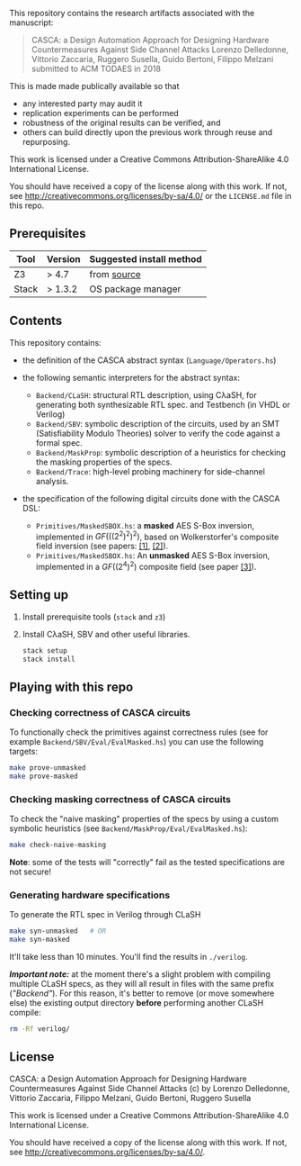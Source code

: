 This repository contains the research artifacts associated with the
manuscript:

> CASCA: a Design Automation Approach for Designing Hardware
> Countermeasures Against Side Channel Attacks Lorenzo Delledonne,
> Vittorio Zaccaria, Ruggero Susella, Guido Bertoni, Filippo Melzani
> submitted to ACM TODAES in 2018

This is made made publically available so that

-   any interested party may audit it
-   replication experiments can be performed
-   robustness of the original results can be verified, and
-   others can build directly upon the previous work through reuse and
    repurposing.

This work is licensed under a Creative Commons Attribution-ShareAlike
4.0 International License.

You should have received a copy of the license along with this work. If
not, see <http://creativecommons.org/licenses/by-sa/4.0/> or the
`LICENSE.md` file in this repo.

## Prerequisites

| Tool  | Version    | Suggested install method                      |
|-------|------------|-----------------------------------------------|
| Z3    | &gt; 4.7   | from [source](https://github.com/Z3Prover/z3) |
| Stack | &gt; 1.3.2 | OS package manager                            |

## Contents

This repository contains:

-   the definition of the CASCA abstract syntax
    (`Language/Operators.hs`)

-   the following semantic interpreters for the abstract syntax:
    -   `Backend/CLaSH`: structural RTL description, using CλaSH, for
        generating both synthesizable RTL spec. and Testbench (in VHDL
        or Verilog)
    -   `Backend/SBV`: symbolic description of the circuits, used by an
        SMT (Satisfiability Modulo Theories) solver to verify the code
        against a formal spec.
    -   `Backend/MaskProp`: symbolic description of a heuristics for
        checking the masking properties of the specs.
    -   `Backend/Trace`: high-level probing machinery for side-channel
        analysis.
-   the specification of the following digital circuits done with the
    CASCA DSL:

    -   `Primitives/MaskedSBOX.hs`: a **masked** AES S-Box inversion,
        implemented in $GF(((2^2)^2)^2)$, based on Wolkerstorfer's
        composite field inversion (see papers:
        [\[1\]](https://www.iacr.org/archive/fse2005/35570401/35570401.pdf),
        [\[2\]](https://eprint.iacr.org/2004/134)).
    -   `Primitives/MaskedSBOX.hs`: An **unmasked** AES S-Box inversion,
        implemented in a $GF((2^4)^2)$ composite field (see paper
        [\[3\]](https://dl.acm.org/citation.cfm?id=680932)).

## Setting up

1.  Install prerequisite tools (`stack` and `z3`)

2.  Install CλaSH, SBV and other useful libraries.

    ``` bash
    stack setup
    stack install
    ```

## Playing with this repo

### Checking correctness of CASCA circuits

To functionally check the primitives against correctness rules (see for
example `Backend/SBV/Eval/EvalMasked.hs`) you can use the following
targets:

``` bash
make prove-unmasked
make prove-masked
```

### Checking masking correctness of CASCA circuits

To check the "naive masking" properties of the specs by using a custom
symbolic heuristics (see `Backend/MaskProp/Eval/EvalMasked.hs`):

``` bash
make check-naive-masking
```

**Note**: some of the tests will "correctly" fail as the tested
specifications are not secure!

### Generating hardware specifications

To generate the RTL spec in Verilog through CLaSH

``` bash
make syn-unmasked   # OR
make syn-masked
```

It'll take less than 10 minutes. You'll find the results in `./verilog`.

***Important note:*** at the moment there's a slight problem with
compiling multiple CLaSH specs, as they will all result in files with
the same prefix (*"Backend"*). For this reason, it's better to remove
(or move somewhere else) the existing output directory **before**
performing another CLaSH compile:

``` bash
rm -Rf verilog/
```

## License

CASCA: a Design Automation Approach for Designing Hardware
Countermeasures Against Side Channel Attacks (c) by Lorenzo Delledonne,
Vittorio Zaccaria, Filippo Melzani, Guido Bertoni, Ruggero Susella

This work is licensed under a Creative Commons Attribution-ShareAlike
4.0 International License.

You should have received a copy of the license along with this work. If
not, see <http://creativecommons.org/licenses/by-sa/4.0/>.
